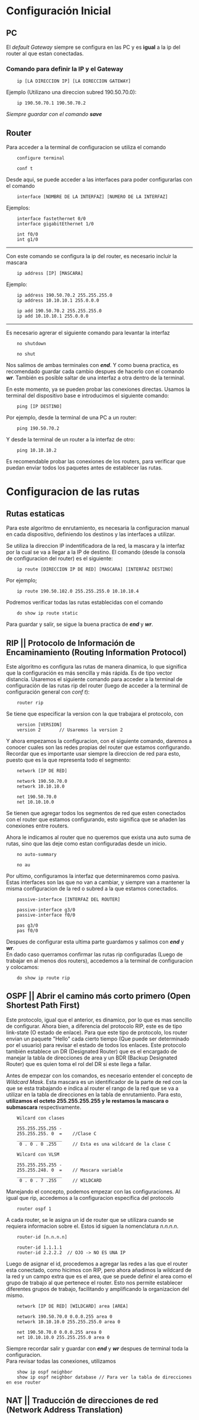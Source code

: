 # Configuración Inicial
PC
---
El *default Gateway* siempre se configura en las PC y es **igual** a la ip del router al que estan conectadas.
### Comando para definir la IP y el Gateway

        ip [LA DIRECCION IP] [LA DIRECCION GATEWAY]

Ejemplo (Utilizano una direccion subred 190.50.70.0):  

        ip 190.50.70.1 190.50.70.2

_Siempre guardar con el comando **save**_



Router
---
Para acceder a la terminal de configuracion se utiliza el comando

        configure terminal

        conf t

Desde aqui, se puede acceder a las interfaces para poder configurarlas con el comando

        interface [NOMBRE DE LA INTERFAZ] [NUMERO DE LA INTERFAZ]
Ejemplos:

        interface fastethernet 0/0
        interface gigabitEthernet 1/0

        int f0/0
        int g1/0

---

Con este comando se configura la ip del router, es necesario incluir la mascara 

        ip address [IP] [MASCARA]
Ejemplo:

        ip address 190.50.70.2 255.255.255.0
        ip address 10.10.10.1 255.0.0.0
        
        ip add 190.50.70.2 255.255.255.0
        ip add 10.10.10.1 255.0.0.0

---
Es necesario agrerar el siguiente comando para levantar la interfaz

        no shutdown

        no shut

Nos salimos de ambas terminales con ***end***. Y como buena practica, es recomendado guardar cada cambio despues de hacerlo con el comando ***wr***. También es posible saltar de una interfaz a otra dentro de la terminal.

En este momento, ya se pueden probar las conexiones directas. Usamos la terminal del dispositivo base e introducimos el siguiente comando:

        ping [IP DESTINO]
Por ejemplo, desde la terminal de una PC a un router:
        
        ping 190.50.70.2
Y desde la terminal de un router a la interfaz de otro:

        ping 10.10.10.2
Es recomendable probar las conexiones de los routers, para verificar que puedan enviar todos los paquetes antes de establecer las rutas.
# Configuracion de las rutas
## Rutas estaticas
Para este algoritmo de enrutamiento, es necesaria la configuracion manual en cada dispositivo, definiendo los destinos y las interfaces a utilizar.  

Se utiliza la direccion IP indentificadora de la red, la mascara y la interfaz por la cual se va a llegar a la IP de destino. El comando (desde la consola de configuracion del router) es el siguiente:

        ip route [DIRECCION IP DE RED] [MASCARA] [INTERFAZ DESTINO]
Por ejemplo;

        ip route 190.50.102.0 255.255.255.0 10.10.10.4

Podremos verificar todas las rutas establecidas con el comando

        do show ip route static
Para guardar y salir, se sigue la buena practica de ***end*** y ***wr***.

## RIP || Protocolo de Información de Encaminamiento (Routing Information Protocol)
Este algoritmo es configura las rutas de manera dinamica, lo que significa que la configuración es más sencilla y más rápida. Es de tipo vector distancia. Usaremos el siguiente comando para acceder a la terminal de configuración de las rutas rip del router (luego de acceder a la terminal de configuración general con *conf t*):

        router rip

Se tiene que especificar la version con la que trabajara el protocolo, con 

        version [VERSION]
        version 2       // Usaremos la version 2

Y ahora empezamos la configuracion, con el siguiente comando, daremos a conocer cuales son las redes propias del router que estamos configurando. Recordar que es importante usar siempre la direccion de red para esto, puesto que es la que representa todo el segmento:

        network [IP DE RED]

        network 190.50.70.0
        network 10.10.10.0

        net 190.50.70.0
        net 10.10.10.0

Se tienen que agregar todos los segmentos de red que esten conectados con el router que estamos configurando, esto significa que se añaden las conexiones entre routers.   

Ahora le indicamos al router que no queremos que exista una auto suma de rutas, sino que las deje como estan configuradas desde un inicio.

        no auto-summary

        no au

Por ultimo, configuramos la interfaz que determinaremos como pasiva. Estas interfaces son las que no van a cambiar, y siempre van a mantener la misma configuracion de la red o subred a la que estamos conectados. 

        passive-interface [INTERFAZ DEL ROUTER]
        
        passive-interface g3/0
        passive-interface f0/0
        
        pas g3/0
        pas f0/0



Despues de configurar esta ultima parte guardamos y salimos con ***end*** y ***wr***.  
En dado caso querramos confirmar las rutas rip configuradas (Luego de trabajar en al menos dos routers), accedemos a la terminal de configuracion y colocamos:
        
        do show ip route rip

## OSPF || Abrir el camino más corto primero (Open Shortest Path First)

Este protocolo, igual que el anterior, es dinamico, por lo que es mas sencillo de configurar. Ahora bien, a diferencia del protocolo RIP, este es de tipo link-state (O estado de enlace). Para que este tipo de protocolo, los router envian un paquete "Hello" cada cierto tiempo (Que puede ser determinado por el usuario) para revisar el estado de todos los enlaces. Este protocolo también establece un DR (Designated Router) que es el encargado de manejar la tabla de direcciones de area y un BDR (Backup Designated Router) que es quien toma el rol del DR si este llega a fallar.

Antes de empezar con los comandos, es necesario entender el concepto de *Wildcard Mask*. Esta mascara es un identificador de la parte de red con la que se esta trabajando e indica al router el rango de la red que se va a utilizar en la tabla de direcciones en la tabla de enrutamiento. Para esto, **utilizamos el octeto 255.255.255.255 y le restamos la mascara o submascara** respectivamente. 

        Wilcard con clases

        255.255.255.255 -
        255.255.255. 0  =    //Clase C
        _________________
         0 . 0 . 0 .255      // Esta es una wildcard de la clase C

        Wilcard con VLSM
        
        255.255.255.255 -
        255.255.248. 0  =    // Mascara variable
        _________________
         0 . 0 . 7 .255      // WILDCARD

Manejando el concepto, podemos empezar con las configuraciones. Al igual que rip, accedemos a la configuracion especifica del protocolo

        router ospf 1
A cada router, se le asigna un id de router que se utilizara cuando se requiera informacion sobre el. Estos id siguen la nomenclatura *n.n.n.n*.
        
        router-id [n.n.n.n]

        router-id 1.1.1.1
        router-id 2.2.2.2  // OJO -> NO ES UNA IP

Luego de asignar el id, procedemos a agregar las redes a las que el router esta conectado, como hicimos con RIP, pero ahora añadimos la wildcard de la red y un campo extra que es el area, que se puede definir el area como el grupo de trabajo al que pertenece el router. Esto nos permite establecer diferentes grupos de trabajo, facilitando y amplificando la organizacion del mismo.

        network [IP DE RED] [WILDCARD] area [AREA]

        network 190.50.70.0 0.0.0.255 area 0
        network 10.10.10.0 255.255.255.0 area 0

        net 190.50.70.0 0.0.0.255 area 0
        net 10.10.10.0 255.255.255.0 area 0

Siempre recordar salir y guardar con ***end*** y ***wr*** despues de terminal toda la configuracion.  
Para revisar todas las conexiones, utilizamos

        show ip ospf neighbor
        show ip ospf neighbor database // Para ver la tabla de direcciones en ese router

## NAT || Traducción de direcciones de red (Network Address Translation)